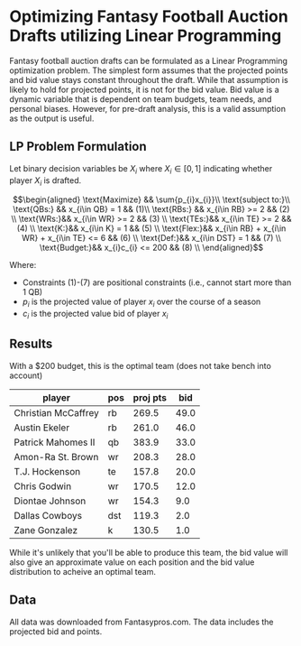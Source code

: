 # Optimizing Fantasy Football Auction Drafts utilizing Linear Programming

Fantasy football auction drafts can be formulated as a Linear Programming optimization problem. The simplest form assumes that the projected points and bid value stays constant throughout the draft. While that assumption is likely to hold for projected points, it is not for the bid value. Bid value is a dynamic variable that is dependent on team budgets, team needs, and personal biases. However, for pre-draft analysis, this is a valid assumption as the output is useful.

## LP Problem Formulation

Let binary decision variables  be $X_{i}$ where $X_{i} \in {[0, 1]}$ 
indicating whether player $X_{i}$ is drafted.

$$\begin{aligned}
 \text{Maximize} && \sum{p_{i}x_{i}}\\
 \text{subject to:}\\
 \text{QBs:} && x_{i\in QB} = 1 && (1)\\
 \text{RBs:} && x_{i\in RB} >= 2 && (2) \\
 \text{WRs:}&& x_{i\in WR} >= 2 && (3)  \\
 \text{TEs:}&& x_{i\in TE} >= 2 && (4) \\
 \text{K:}&& x_{i\in K} = 1 && (5) \\
 \text{Flex:}&& x_{i\in RB} + x_{i\in WR} + x_{i\in TE} <= 6 && (6) \\
 \text{Def:}&& x_{i\in DST} = 1 && (7) \\
 \text{Budget:}&& x_{i}c_{i} <= 200 && (8) \\
\end{aligned}$$

Where:
- Constraints (1)-(7) are positional constraints (i.e., cannot start more than 1 QB)
- $p_{i}$ is the projected value of player $x_{i}$ over the course of a season
- $c_{i}$ is the projected value bid of player $x_{i}$

## Results
With a $200 budget, this is the optimal team (does not take bench into account)

| player              | pos | proj pts | bid  |
|---------------------|-----|----------|------|
| Christian McCaffrey | rb  | 269.5    | 49.0 |
| Austin Ekeler       | rb  | 261.0    | 46.0 |
| Patrick Mahomes II  | qb  | 383.9    | 33.0 |
| Amon-Ra St. Brown   | wr  | 208.3    | 28.0 |
| T.J. Hockenson      | te  | 157.8    | 20.0 |
| Chris Godwin        | wr  | 170.5    | 12.0 |
| Diontae Johnson     | wr  | 154.3    | 9.0  |
| Dallas Cowboys      | dst | 119.3    | 2.0  |
| Zane Gonzalez       | k   | 130.5    | 1.0  |

While it's unlikely that you'll be able to produce this team, the bid value will also give an approximate value on each position and the bid value distribution to acheive an optimal team.

## Data
All data was downloaded from Fantasypros.com. The data includes the projected bid and points.
